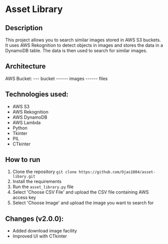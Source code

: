 # Asset Library

## Description
This project allows you to search similar images stored in AWS S3 buckets. It uses AWS Rekognition to detect objects in images and stores the data in a DynamoDB table. The data is then used to search for similar images.

## Architecture
AWS Bucket:
--- bucket
------ images
------ files

## Technologies used:
- AWS S3
- AWS Rekognition
- AWS DynamoDB
- AWS Lambda
- Python
- Tkinter
- PIL
- CTkinter

## How to run
1. Clone the repository `git clone https://github.com/Ojas1804/asset-libary.git`
2. Install the requirements
3. Run the `asset_library.py` file
4. Select 'Choose CSV File' and upload the CSV file containing AWS access key
5. Select 'Choose Image' and upload the image you want to search for

## Changes (v2.0.0):
- Added download image facility
- Improved UI with CTkinter
